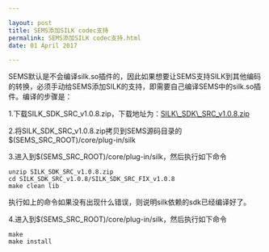 ```yaml
---

layout: post
title: SEMS添加SILK codec支持
permalink: SEMS添加SILK codec支持.html
date: 01 April 2017

---     
```

SEMS默认是不会编译silk.so插件的，因此如果想要让SEMS支持SILK到其他编码的转换，必须手动给SEMS添加SILK的支持，即需要自己编译SEMS中的silk.so插件。编译的步骤是：

1.下载SILK\_SDK\_SRC_v1.0.8.zip，下载地址为：[SILK\\_SDK\\_SRC_v1.0.8.zip](https://github.com/leegoex/yxcti/blob/master/thirdparty/SILK_SDK_SRC_v1.0.8.zip)

2.将SILK\_SDK\_SRC_v1.0.8.zip拷贝到SEMS源码目录的$(SEMS\_SRC\_ROOT)/core/plug-in/silk

3.进入到$(SEMS\_SRC_ROOT)/core/plug-in/silk，然后执行如下命令

    unzip SILK_SDK_SRC_v1.0.8.zip
    cd SILK_SDK_SRC_v1.0.8/SILK_SDK_SRC_FIX_v1.0.8
    make clean lib

执行如上的命令如果没有出现什么错误，则说明silk依赖的sdk已经编译好了。

4.进入到$(SEMS\_SRC_ROOT)/core/plug-in/silk，然后执行如下命令

    make
    make install



